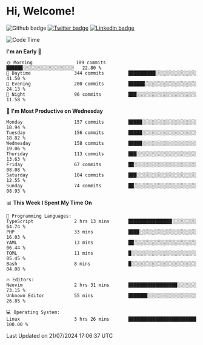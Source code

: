   # Hi, Welcome!
  ![Github badge](https://img.shields.io/github/followers/kraken-afk.svg?style=social&label=Follow&maxAge=2592000)
  [![Twitter badge](https://img.shields.io/badge/-Twitter-00acee?style=flat-square&logo=Twitter&logoColor=white)](https://twitter.com/trshppl)
  [![Linkedin badge](https://img.shields.io/badge/LinkedIn-0077B5?style=flat-square&logo=linkedin&logoColor=white)](https://www.linkedin.com/in/noveanrer)
<!--START_SECTION:waka-->
![Code Time](http://img.shields.io/badge/Code%20Time-252%20hrs%2053%20mins-blue)

**I'm an Early 🐤** 

```text
🌞 Morning                189 commits         ██████░░░░░░░░░░░░░░░░░░░   22.80 % 
🌆 Daytime                344 commits         ██████████░░░░░░░░░░░░░░░   41.50 % 
🌃 Evening                200 commits         ██████░░░░░░░░░░░░░░░░░░░   24.13 % 
🌙 Night                  96 commits          ███░░░░░░░░░░░░░░░░░░░░░░   11.58 % 
```
📅 **I'm Most Productive on Wednesday** 

```text
Monday                   157 commits         █████░░░░░░░░░░░░░░░░░░░░   18.94 % 
Tuesday                  156 commits         █████░░░░░░░░░░░░░░░░░░░░   18.82 % 
Wednesday                158 commits         █████░░░░░░░░░░░░░░░░░░░░   19.06 % 
Thursday                 113 commits         ███░░░░░░░░░░░░░░░░░░░░░░   13.63 % 
Friday                   67 commits          ██░░░░░░░░░░░░░░░░░░░░░░░   08.08 % 
Saturday                 104 commits         ███░░░░░░░░░░░░░░░░░░░░░░   12.55 % 
Sunday                   74 commits          ██░░░░░░░░░░░░░░░░░░░░░░░   08.93 % 
```


📊 **This Week I Spent My Time On** 

```text
💬 Programming Languages: 
TypeScript               2 hrs 13 mins       ████████████████░░░░░░░░░   64.74 % 
PHP                      33 mins             ████░░░░░░░░░░░░░░░░░░░░░   16.03 % 
YAML                     13 mins             ██░░░░░░░░░░░░░░░░░░░░░░░   06.44 % 
TOML                     11 mins             █░░░░░░░░░░░░░░░░░░░░░░░░   05.45 % 
Bash                     8 mins              █░░░░░░░░░░░░░░░░░░░░░░░░   04.08 % 

🔥 Editors: 
Neovim                   2 hrs 31 mins       ██████████████████░░░░░░░   73.15 % 
Unknown Editor           55 mins             ███████░░░░░░░░░░░░░░░░░░   26.85 % 

💻 Operating System: 
Linux                    3 hrs 26 mins       █████████████████████████   100.00 % 
```


 Last Updated on 21/07/2024 17:06:37 UTC
<!--END_SECTION:waka-->
